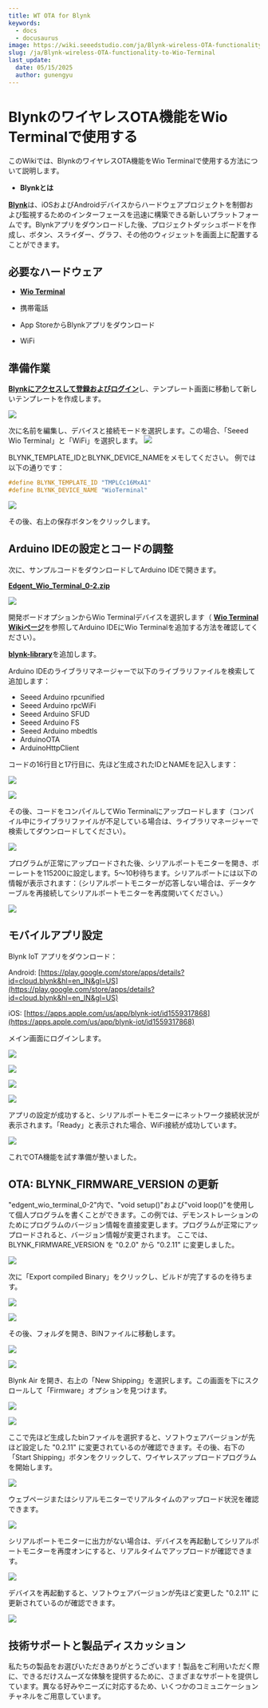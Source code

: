 ```yaml
---
title: WT OTA for Blynk
keywords:
  - docs
  - docusaurus
image: https://wiki.seeedstudio.com/ja/Blynk-wireless-OTA-functionality-to-Wio-Terminal/
slug: /ja/Blynk-wireless-OTA-functionality-to-Wio-Terminal
last_update:
  date: 05/15/2025
  author: gunengyu
---
```



# BlynkのワイヤレスOTA機能をWio Terminalで使用する

このWikiでは、BlynkのワイヤレスOTA機能をWio Terminalで使用する方法について説明します。

- **Blynkとは**

[**Blynk**](https://blynk.io/)は、iOSおよびAndroidデバイスからハードウェアプロジェクトを制御および監視するためのインターフェースを迅速に構築できる新しいプラットフォームです。Blynkアプリをダウンロードした後、プロジェクトダッシュボードを作成し、ボタン、スライダー、グラフ、その他のウィジェットを画面上に配置することができます。

## 必要なハードウェア

- [**Wio Terminal**](https://www.seeedstudio.com/Wio-Terminal-p-4509.html)

- 携帯電話
- App StoreからBlynkアプリをダウンロード
- WiFi

## 準備作業

[**Blynkにアクセスして登録およびログイン**](https://blynk.cloud/dashboard/login)し、テンプレート画面に移動して新しいテンプレートを作成します。

![](https://files.seeedstudio.com/wiki/Blynk-wireless-OTA-functionality-to-Wio-Termina/1.png)

次に名前を編集し、デバイスと接続モードを選択します。この場合、「Seeed Wio Terminal」と「WiFi」を選択します。
![](https://files.seeedstudio.com/wiki/Blynk-wireless-OTA-functionality-to-Wio-Termina/60.jpg)

BLYNK_TEMPLATE_IDとBLYNK_DEVICE_NAMEをメモしてください。
例では以下の通りです：

```cpp
#define BLYNK_TEMPLATE_ID "TMPLCc16MxA1"
#define BLYNK_DEVICE_NAME "WioTerminal"
```

![](https://files.seeedstudio.com/wiki/Blynk-wireless-OTA-functionality-to-Wio-Termina/3.png)

その後、右上の保存ボタンをクリックします。

## Arduino IDEの設定とコードの調整

次に、サンプルコードをダウンロードしてArduino IDEで開きます。

[**Edgent_Wio_Terminal_0-2.zip**](https://files.seeedstudio.com/wiki/Blynk-wireless-OTA-functionality-to-Wio-Termina/Edgent_Wio_Terminal_0-2.zip)

![](https://files.seeedstudio.com/wiki/Blynk-wireless-OTA-functionality-to-Wio-Termina/4.jpg)

開発ボードオプションからWio Terminalデバイスを選択します（ [**Wio Terminal Wikiページ**](https://blynk.cloud/dashboard/login)を参照してArduino IDEにWio Terminalを追加する方法を確認してください）。

[**blynk-library**](https://github.com/blynkkk/blynk-library)を追加します。

Arduino IDEのライブラリマネージャーで以下のライブラリファイルを検索して追加します：

- Seeed Arduino rpcunified
- Seeed Arduino rpcWiFi
- Seeed Arduino SFUD
- Seeed Arduino FS
- Seeed Arduino mbedtls
- ArduinoOTA
- ArduinoHttpClient

コードの16行目と17行目に、先ほど生成されたIDとNAMEを記入します：

![](https://files.seeedstudio.com/wiki/Blynk-wireless-OTA-functionality-to-Wio-Termina/5.jpg)

![](https://files.seeedstudio.com/wiki/Blynk-wireless-OTA-functionality-to-Wio-Termina/6.jpg)

その後、コードをコンパイルしてWio Terminalにアップロードします（コンパイル中にライブラリファイルが不足している場合は、ライブラリマネージャーで検索してダウンロードしてください）。

![](https://files.seeedstudio.com/wiki/Blynk-wireless-OTA-functionality-to-Wio-Termina/7.png)

プログラムが正常にアップロードされた後、シリアルポートモニターを開き、ボーレートを115200に設定します。5〜10秒待ちます。シリアルポートには以下の情報が表示されます：（シリアルポートモニターが応答しない場合は、データケーブルを再接続してシリアルポートモニターを再度開いてください。）

![](https://files.seeedstudio.com/wiki/Blynk-wireless-OTA-functionality-to-Wio-Termina/8.jpg)

## モバイルアプリ設定

Blynk IoT アプリをダウンロード：

Android: [https://play.google.com/store/apps/details?id=cloud.blynk&hl=en_IN&gl=US](https://play.google.com/store/apps/details?id=cloud.blynk&hl=en_IN&gl=US)

iOS: [https://apps.apple.com/us/app/blynk-iot/id1559317868](https://apps.apple.com/us/app/blynk-iot/id1559317868)

メイン画面にログインします。

![](https://files.seeedstudio.com/wiki/Blynk-wireless-OTA-functionality-to-Wio-Termina/xinshouji111.png)

![](https://files.seeedstudio.com/wiki/Blynk-wireless-OTA-functionality-to-Wio-Termina/xinshouji222.png)

![](https://files.seeedstudio.com/wiki/Blynk-wireless-OTA-functionality-to-Wio-Termina/xinshouji333.png)

![](https://files.seeedstudio.com/wiki/Blynk-wireless-OTA-functionality-to-Wio-Termina/xinshouji4454.png)

アプリの設定が成功すると、シリアルポートモニターにネットワーク接続状況が表示されます。「Ready」と表示された場合、WiFi接続が成功しています。

![](https://files.seeedstudio.com/wiki/Blynk-wireless-OTA-functionality-to-Wio-Termina/21.jpg)

これでOTA機能を試す準備が整いました。

## OTA: BLYNK_FIRMWARE_VERSION の更新

"edgent_wio_terminal_0-2"内で、"void setup()"および"void loop()"を使用して個人プログラムを書くことができます。この例では、デモンストレーションのためにプログラムのバージョン情報を直接変更します。プログラムが正常にアップロードされると、バージョン情報が変更されます。
ここでは、BLYNK_FIRMWARE_VERSION を "0.2.0" から "0.2.11" に変更しました。

![](https://files.seeedstudio.com/wiki/Blynk-wireless-OTA-functionality-to-Wio-Termina/22.jpg)

次に「Export compiled Binary」をクリックし、ビルドが完了するのを待ちます。

![](https://files.seeedstudio.com/wiki/Blynk-wireless-OTA-functionality-to-Wio-Termina/23.jpg)

![](https://files.seeedstudio.com/wiki/Blynk-wireless-OTA-functionality-to-Wio-Termina/24.png)

その後、フォルダを開き、BINファイルに移動します。

![](https://files.seeedstudio.com/wiki/Blynk-wireless-OTA-functionality-to-Wio-Termina/25.jpg)

![](https://files.seeedstudio.com/wiki/Blynk-wireless-OTA-functionality-to-Wio-Termina/26.jpg)

Blynk Air を開き、右上の「New Shipping」を選択します。この画面を下にスクロールして「Firmware」オプションを見つけます。

![](https://files.seeedstudio.com/wiki/Blynk-wireless-OTA-functionality-to-Wio-Termina/27.jpg)

![](https://files.seeedstudio.com/wiki/Blynk-wireless-OTA-functionality-to-Wio-Termina/28.jpg)

ここで先ほど生成したbinファイルを選択すると、ソフトウェアバージョンが先ほど設定した "0.2.11" に変更されているのが確認できます。その後、右下の「Start Shipping」ボタンをクリックして、ワイヤレスアップロードプログラムを開始します。

![](https://files.seeedstudio.com/wiki/Blynk-wireless-OTA-functionality-to-Wio-Termina/29.jpg)

ウェブページまたはシリアルモニターでリアルタイムのアップロード状況を確認できます。

![](https://files.seeedstudio.com/wiki/Blynk-wireless-OTA-functionality-to-Wio-Termina/30.jpg)

シリアルポートモニターに出力がない場合は、デバイスを再起動してシリアルポートモニターを再度オンにすると、リアルタイムでアップロードが確認できます。

![](https://files.seeedstudio.com/wiki/Blynk-wireless-OTA-functionality-to-Wio-Termina/31.jpg)

デバイスを再起動すると、ソフトウェアバージョンが先ほど変更した "0.2.11" に更新されているのが確認できます。

![](https://files.seeedstudio.com/wiki/Blynk-wireless-OTA-functionality-to-Wio-Termina/32.jpg)

## 技術サポートと製品ディスカッション

私たちの製品をお選びいただきありがとうございます！製品をご利用いただく際に、できるだけスムーズな体験を提供するために、さまざまなサポートを提供しています。異なる好みやニーズに対応するため、いくつかのコミュニケーションチャネルをご用意しています。

<div class="button_tech_support_container">
<a href="https://forum.seeedstudio.com/" class="button_forum"></a> 
<a href="https://www.seeedstudio.com/contacts" class="button_email"></a>
</div>

<div class="button_tech_support_container">
<a href="https://discord.gg/eWkprNDMU7" class="button_discord"></a> 
<a href="https://github.com/Seeed-Studio/wiki-documents/discussions/69" class="button_discussion"></a>
</div>